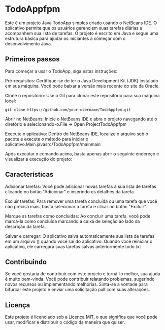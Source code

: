 <h1>TodoAppfpm</h1>

Este é um projeto Java TodoApp simples criado usando o NetBeans IDE. O aplicativo permite que os usuários gerenciem suas tarefas diárias e acompanhem sua lista de tarefas. O projeto é escrito em Java e segue uma estrutura básica para ajudar os iniciantes a começar com o desenvolvimento Java.

<h2>Primeiros passos</h2>

<!--Durante o projeto, foi desenvolvido até agora os seguintes tópicos:

* Setup inicial de projeto com o Spring Boot Initialzr 
* Criação de modelo de dados para o mapeamento de entidades em bancos de dados
* Desenvolvimento de operações de gerenciamento de usuários (Cadastro, leitura, atualização e remoção de pessoas de um sistema).
* Relação de cada uma das operações acima com o padrão arquitetural REST.-->


Para começar a usar o TodoApp, siga estas instruções:

Pré-requisitos: Certifique-se de ter o Java Development Kit (JDK) instalado em sua máquina. Você pode baixar a versão mais recente do site da Oracle.

Clone o repositório: Use o Git para clonar este repositório para sua máquina local:

```shell script
git clone https://github.com/your-username/TodoAppfpm.git

```

Abrir no NetBeans: Inicie o NetBeans IDE e abra o projeto navegando até o diretório e selecionando-o.File -> Open ProjectTodoAppfpm

Execute o aplicativo: Dentro do NetBeans IDE, localize o arquivo sob o pacote e execute o método para iniciar o aplicativo.Main.javasrc/TodoAppfpm/mainmain

Após executar o comando acima, basta apenas abrir o seguinte endereço e visualizar a execução do projeto:


<h2> Características </h2>

Adicionar tarefas: Você pode adicionar novas tarefas à sua lista de tarefas clicando no botão "Adicionar" e inserindo os detalhes da tarefa.

Excluir tarefas: Para remover uma tarefa concluída ou uma tarefa que você não precisa mais, basta selecionar a tarefa e clicar no botão "Excluir".

Marque as tarefas como concluídas: Ao concluir uma tarefa, você pode marcá-la como concluída marcando a caixa de seleção ao lado da descrição da tarefa.

Salvar e carregar: O aplicativo salva automaticamente sua lista de tarefas em um arquivo () quando você sai do aplicativo. Quando você reiniciar o aplicativo, ele carregará suas tarefas salvas anteriormente.todo.txt

<h2>Contribuindo</h2>
Se você gostaria de contribuir com este projeto e torná-lo melhor, sua ajuda é muito bem-vinda. Você pode contribuir relatando problemas, sugerindo novos recursos ou implementando melhorias. Sinta-se à vontade para bifurcar este projeto e enviar uma solicitação pull com suas alterações.

<h2>Licença</h2>
Este projeto é licenciado sob a Licença MIT, o que significa que você pode usar, modificar e distribuir o código da maneira que quiser.

<!--
```
http://localhost:8080/api/v1/people
```


São necessários os seguintes pré-requisitos para a execução do projeto desenvolvido durante a aula:

* Java 11 ou versões superiores.
* Maven 3.6.3 ou versões superiores.
* Intellj IDEA Community Edition ou sua IDE favorita.
* Controle de versão GIT instalado na sua máquina.
* Conta no GitHub para o armazenamento do seu projeto na nuvem.

[//]: # (* Conta no Heroku para o deploy do projeto na nuvem)

[//]: # (* Muita vontade de aprender e compartilhar conhecimento :&#41;)

[//]: # (Abaixo, seguem links bem bacanas, sobre tópicos mencionados durante a aula:)

[//]: # ()
[//]: # (* [SDKMan! para gerenciamento e instalação do Java e Maven]&#40;https://sdkman.io/&#41;)

[//]: # (* [Referência do Intellij IDEA Community, para download]&#40;https://www.jetbrains.com/idea/download&#41;)

[//]: # (* [Palheta de atalhos de comandos do Intellij]&#40;https://resources.jetbrains.com/storage/products/intellij-idea/docs/IntelliJIDEA_ReferenceCard.pdf&#41;)

[//]: # (* [Site oficial do Spring]&#40;https://spring.io/&#41;)

[//]: # (* [Site oficial do Spring Initialzr, para setup do projeto]&#40;https://start.spring.io/&#41;)

[//]: # (* [Site oficial do Heroku]&#40;https://www.heroku.com/&#41;)

[//]: # (* [Site oficial do GIT]&#40;https://git-scm.com/&#41;)

[//]: # (* [Site oficial do GitHub]&#40;http://github.com/&#41;)

[//]: # (* [Documentação oficial do Lombok]&#40;https://projectlombok.org/&#41;)

[//]: # (* [Documentação oficial do Map Struct]&#40;https://mapstruct.org/&#41;)

[//]: # (* [Referência para o padrão arquitetural REST]&#40;https://restfulapi.net/&#41;)

[//]: # ()
[//]: # ([Neste link]&#40;https://drive.google.com/file/d/1crVPOVl6ok2HeYjh3fjQuGQn2lDZVHrn/view?usp=sharing&#41;, seguem os slides apresentados como o roteiro utilizado para o desenvolvimento do projeto da nossa sessão.)
--->